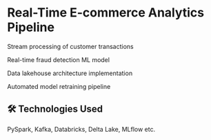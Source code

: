 # Real-Time E-commerce Analytics Pipeline

Stream processing of customer transactions

Real-time fraud detection ML model

Data lakehouse architecture implementation

Automated model retraining pipeline




## 🛠️ Technologies Used
PySpark, Kafka, Databricks, Delta Lake, MLflow etc.

